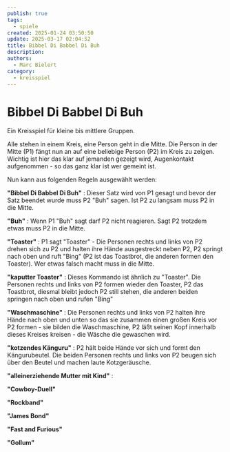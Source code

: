 ```yaml
---
publish: true
tags:
  - spiele
created: 2025-01-24 03:50:50
update: 2025-03-17 02:04:52
title: Bibbel Di Babbel Di Buh
description: 
authors:
  - Marc Bielert
category:
  - kreisspiel
---
```


# Bibbel Di Babbel Di Buh

Ein Kreisspiel für kleine bis mittlere Gruppen.

Alle stehen in einem Kreis, eine Person geht in die Mitte.
Die Person in der Mitte (P1) fängt nun an auf eine beliebige Person (P2) im Kreis zu zeigen. Wichtig ist hier das klar auf jemanden gezeigt wird, Augenkontakt aufgenommen - so das ganz klar ist wer gemeint ist.

Nun kann aus folgenden Regeln ausgewählt werden:

**"Bibbel Di Babbel Di Buh"** : Dieser Satz wird von P1 gesagt und bevor der Satz beendet wurde muss P2 "Buh" sagen. Ist P2 zu langsam muss P2 in die Mitte.

**"Buh"** : Wenn P1 "Buh" sagt darf P2 nicht reagieren. Sagt P2 trotzdem etwas muss P2 in die Mitte.

**"Toaster"** : P1 sagt "Toaster" - Die Personen rechts und links von P2 drehen sich zu P2 und halten ihre Hände ausgestreckt neben P2, P2 springt nach oben und ruft "Bing" (P2 ist das Toastbrot, die anderen formen den Toaster). Wer etwas falsch macht muss in die Mitte.

**"kaputter Toaster"** : Dieses Kommando ist ähnlich zu "Toaster". Die Personen rechts und links von P2 formen wieder den Toaster, P2 das Toastbrot, diesmal bleibt jedoch P2 still stehen, die anderen beiden springen nach oben und rufen "Bing"

**"Waschmaschine"** : Die Personen rechts und links von P2 halten ihre Hände nach oben und unten so das sie zusammen einen großen Kreis vor P2 formen - sie bilden die Waschmaschine, P2 läßt seinen Kopf innerhalb dieses Kreises kreisen - die Wäsche die gewaschen wird.

**"kotzendes Känguru"** : P2 hält beide Hände vor sich und formt den Kängurubeutel. Die beiden Personen rechts und links von P2 beugen sich über den Beutel und machen laute Kotzgeräusche.

**"alleinerziehende Mutter mit Kind"** :

**"Cowboy-Duell"**

**"Rockband"**

**"James Bond"**

**"Fast and Furious"**

**"Gollum"**
